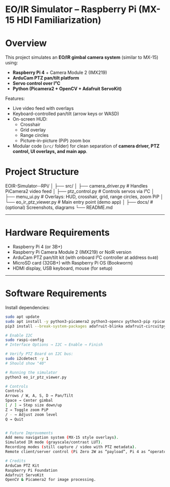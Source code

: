 # EO/IR Simulator – Raspberry Pi (MX-15 HDI Familiarization)

# Overview
This project simulates an **EO/IR gimbal camera system** (similar to MX-15) using:
- **Raspberry Pi 4** + Camera Module 2 (IMX219)
- **ArduCam PTZ pan/tilt platform**
- **Servo control over I²C**
- **Python (Picamera2 + OpenCV + Adafruit ServoKit)**

Features:
- Live video feed with overlays
- Keyboard-controlled pan/tilt (arrow keys or WASD)
- On-screen HUD:
  - Crosshair
  - Grid overlay
  - Range circles
  - Picture-in-picture (PiP) zoom box
- Modular code (`src/` folder) for clean separation of **camera driver, PTZ control, UI overlays, and main app**.

# Project Structure
EOIR-Simulator--RPi/
│
├── src/
│ ├── camera_driver.py # Handles PiCamera2 video feed
│ ├── ptz_control.py # Controls servos via I²C
│ ├── menu_ui.py # Overlays: HUD, crosshair, grid, range circles, zoom PiP
│ └── eo_ir_ptz_viewer.py # Main entry point (demo app)
│
├── docs/ # (optional) Screenshots, diagrams
└── README.md


---

#  Hardware Requirements
- Raspberry Pi 4 (or 3B+)
- Raspberry Pi Camera Module 2 (IMX219) or NoIR version
- ArduCam PTZ pan/tilt kit (with onboard I²C controller at address `0x40`)
- MicroSD card (32GB+) with Raspberry Pi OS (Bookworm)
- HDMI display, USB keyboard, mouse (for setup)

---

# Software Requirements
Install dependencies:
```bash
sudo apt update
sudo apt install -y python3-picamera2 python3-opencv python3-pip rpicam-apps
pip3 install --break-system-packages adafruit-blinka adafruit-circuitpython-servokit

# Enable I2C
sudo raspi-config
# Interface Options → I2C → Enable → Finish

# Verify PTZ Board on I2C bus:
sudo i2cdetect -y 1
# Should show "40"

# Running the simulator
python3 eo_ir_ptz_viewer.py

# Controls
Controls
Arrows / W, A, S, D → Pan/Tilt
Space → Center gimbal
[ / ] → Step size down/up
Z → Toggle zoom PiP
/ - → Adjust zoom level
Q → Quit


# Future Improvements
Add menu navigation system (MX-15 style overlays).
Simulated IR mode (grayscale/contrast LUT).
Recording modes (still capture / video with PTZ metadata).
Remote client/server control (Pi Zero 2W as “payload”, Pi 4 as “operator”).

# Credits
ArduCam PTZ Kit
Raspberry Pi Foundation
Adafruit ServoKit
OpenCV & Picamera2 for image processing.
